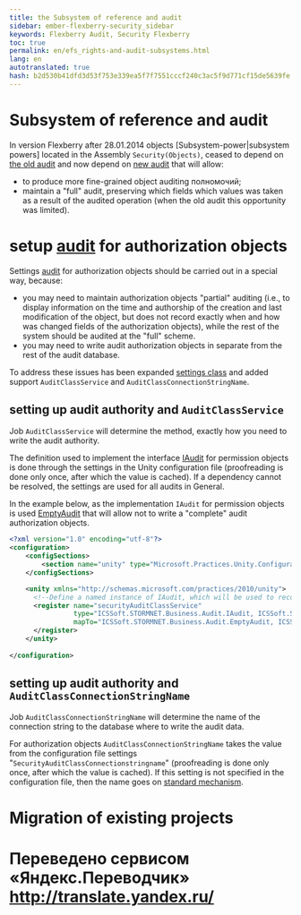 ```yaml
--- 
title: the Subsystem of reference and audit 
sidebar: ember-flexberry-security_sidebar 
keywords: Flexberry Audit, Security Flexberry 
toc: true 
permalink: en/efs_rights-and-audit-subsystems.html 
lang: en 
autotranslated: true 
hash: b2d530b41dfd3d53f753e339ea5f7f7551cccf240c3ac5f9d771cf15de5639fe 
--- 
```


# Subsystem of reference and audit 
In version Flexberry after 28.01.2014 objects [Subsystem-power|subsystem powers] located in the Assembly `Security(Objects)`, ceased to depend on [the old audit](efs_audit.html) and now depend on [new audit](fa_audit-web.html) that will allow: 
* to produce more fine-grained object auditing полномочий; 
* maintain a "full" audit, preserving which fields which values was taken as a result of the audited operation (when the old audit this opportunity was limited). 

# setup [audit](fa_audit-web.html) for authorization objects 
Settings [audit](fa_audit-web.html) for authorization objects should be carried out in a special way, because: 
* you may need to maintain authorization objects "partial" auditing (i.e., to display information on the time and authorship of the creation and last modification of the object, but does not record exactly when and how was changed fields of the authorization objects), while the rest of the system should be audited at the "full" scheme. 
* you may need to write audit authorization objects in separate from the rest of the audit database. 

To address these issues has been expanded [settings class](fa_audit-web.html) and added support `AuditClassService` and `AuditClassConnectionStringName`. 

## setting up audit authority and `AuditClassService` 
Job `AuditClassService` will determine the method, exactly how you need to write the audit authority. 

The definition used to implement the interface [IAudit](efs_i-audit.html) for permission objects is done through the settings in the Unity configuration file (proofreading is done only once, after which the value is cached). If a dependency cannot be resolved, the settings are used for all audits in General. 

In the example below, as the implementation `IAudit` for permission objects is used [EmptyAudit](efs_i-audit.html) that will allow not to write a "complete" audit authorization objects. 

```xml
<?xml version="1.0" encoding="utf-8"?>
<configuration>
	<configSections>
		<section name="unity" type="Microsoft.Practices.Unity.Configuration.UnityConfigurationSection, Microsoft.Practices.Unity.Configuration"/>
	</configSections>

	<unity xmlns="http://schemas.microsoft.com/practices/2010/unity">
	  <!--Define a named instance of IAudit, which will be used to record audit authorization objects.-->
      <register name="securityAuditClassService"
				type="ICSSoft.STORMNET.Business.Audit.IAudit, ICSSoft.STORMNET.Business"
				mapTo="ICSSoft.STORMNET.Business.Audit.EmptyAudit, ICSSoft.STORMNET.Business">
      </register>
	</unity>
	
</configuration>
``` 

## setting up audit authority and `AuditClassConnectionStringName` 
Job `AuditClassConnectionStringName` will determine the name of the connection string to the database where to write the audit data. 

For authorization objects `AuditClassConnectionStringName` takes the value from the configuration file settings "`SecurityAuditClassConnectionstringname`" (proofreading is done only once, after which the value is cached). If this setting is not specified in the configuration file, then the name goes on [standard mechanism](efs_data-service-for-audit.html).

# Migration of existing projects 



 # Переведено сервисом «Яндекс.Переводчик» http://translate.yandex.ru/